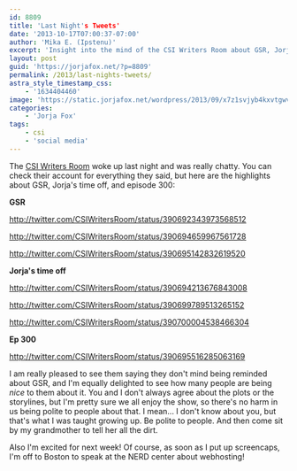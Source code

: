 ```yaml
---
id: 8809
title: 'Last Night's Tweets'
date: '2013-10-17T07:00:37-07:00'
author: 'Mika E. (Ipstenu)'
excerpt: 'Insight into the mind of the CSI Writers Room about GSR, Jorja''s time off, and episode 300.'
layout: post
guid: 'https://jorjafox.net/?p=8809'
permalink: /2013/last-nights-tweets/
astra_style_timestamp_css:
    - '1634404460'
image: 'https://static.jorjafox.net/wordpress/2013/09/x7z1svjyb4kxvtgwvpk4.jpeg'
categories:
    - 'Jorja Fox'
tags:
    - csi
    - 'social media'
---
```


The <a href="http://twitter.com/CSIWritersRoom/">CSI Writers Room</a> woke up last night and was really chatty. You can check their account for everything they said, but here are the highlights about GSR, Jorja's time off, and episode 300:

**GSR**

http://twitter.com/CSIWritersRoom/status/390692343973568512

http://twitter.com/CSIWritersRoom/status/390694659967561728

http://twitter.com/CSIWritersRoom/status/390695142832619520

**Jorja's time off**

http://twitter.com/CSIWritersRoom/status/390694213676843008

http://twitter.com/CSIWritersRoom/status/390699789513265152

http://twitter.com/CSIWritersRoom/status/390700004538466304

**Ep 300**

http://twitter.com/CSIWritersRoom/status/390695516285063169

I am really pleased to see them saying they don't mind being reminded about GSR, and I'm equally delighted to see how many people are being <em>nice</em> to them about it. You and I don't always agree about the plots or the storylines, but I'm pretty sure we all enjoy the show, so there's no harm in us being polite to people about that. I mean... I don't know about you, but that's what I was taught growing up. Be polite to people. And then come sit by my grandmother to tell her all the dirt.

Also I'm excited for next week! Of course, as soon as I put up screencaps, I'm off to Boston to speak at the NERD center about webhosting!
